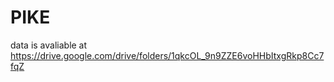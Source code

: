 # PIKE

data is avaliable at https://drive.google.com/drive/folders/1qkcOL_9n9ZZE6voHHbItxgRkp8Cc7fqZ
